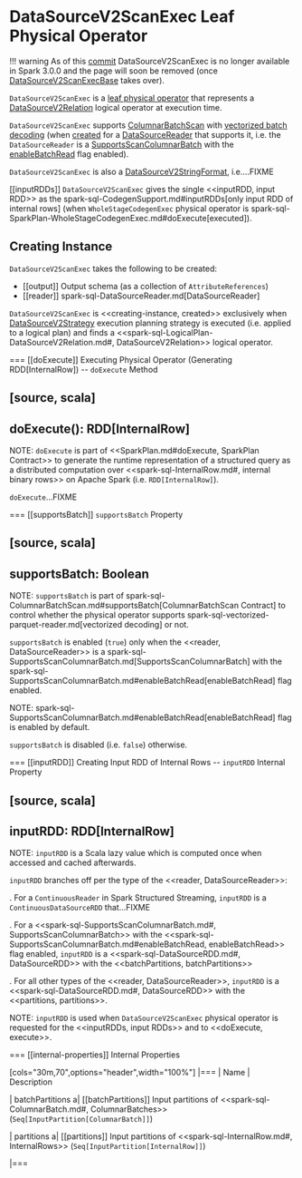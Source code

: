 # DataSourceV2ScanExec Leaf Physical Operator

!!! warning
    As of this [commit](https://github.com/apache/spark/commit/e97ab1d9807134bb557ae73920af61e8534b2b08) DataSourceV2ScanExec is no longer available in Spark 3.0.0 and the page will soon be removed (once [DataSourceV2ScanExecBase](DataSourceV2ScanExecBase.md) takes over).

`DataSourceV2ScanExec` is a [leaf physical operator](SparkPlan.md#LeafExecNode) that represents a [DataSourceV2Relation](../logical-operators/DataSourceV2Relation.md) logical operator at execution time.

`DataSourceV2ScanExec` supports [ColumnarBatchScan](ColumnarBatchScan.md) with [vectorized batch decoding](#supportsBatch) (when [created](#creating-instance) for a [DataSourceReader](#reader) that supports it, i.e. the `DataSourceReader` is a [SupportsScanColumnarBatch](../spark-sql-SupportsScanColumnarBatch.md) with the [enableBatchRead](../spark-sql-SupportsScanColumnarBatch.md#enableBatchRead) flag enabled).

`DataSourceV2ScanExec` is also a [DataSourceV2StringFormat](../spark-sql-DataSourceV2StringFormat.md), i.e....FIXME

[[inputRDDs]]
`DataSourceV2ScanExec` gives the single <<inputRDD, input RDD>> as the spark-sql-CodegenSupport.md#inputRDDs[only input RDD of internal rows] (when `WholeStageCodegenExec` physical operator is spark-sql-SparkPlan-WholeStageCodegenExec.md#doExecute[executed]).

## Creating Instance

`DataSourceV2ScanExec` takes the following to be created:

* [[output]] Output schema (as a collection of `AttributeReferences`)
* [[reader]] spark-sql-DataSourceReader.md[DataSourceReader]

`DataSourceV2ScanExec` is <<creating-instance, created>> exclusively when [DataSourceV2Strategy](../execution-planning-strategies/DataSourceV2Strategy.md) execution planning strategy is executed (i.e. applied to a logical plan) and finds a <<spark-sql-LogicalPlan-DataSourceV2Relation.md#, DataSourceV2Relation>> logical operator.

=== [[doExecute]] Executing Physical Operator (Generating RDD[InternalRow]) -- `doExecute` Method

[source, scala]
----
doExecute(): RDD[InternalRow]
----

NOTE: `doExecute` is part of <<SparkPlan.md#doExecute, SparkPlan Contract>> to generate the runtime representation of a structured query as a distributed computation over <<spark-sql-InternalRow.md#, internal binary rows>> on Apache Spark (i.e. `RDD[InternalRow]`).

`doExecute`...FIXME

=== [[supportsBatch]] `supportsBatch` Property

[source, scala]
----
supportsBatch: Boolean
----

NOTE: `supportsBatch` is part of spark-sql-ColumnarBatchScan.md#supportsBatch[ColumnarBatchScan Contract] to control whether the physical operator supports spark-sql-vectorized-parquet-reader.md[vectorized decoding] or not.

`supportsBatch` is enabled (`true`) only when the <<reader, DataSourceReader>> is a spark-sql-SupportsScanColumnarBatch.md[SupportsScanColumnarBatch] with the spark-sql-SupportsScanColumnarBatch.md#enableBatchRead[enableBatchRead] flag enabled.

NOTE: spark-sql-SupportsScanColumnarBatch.md#enableBatchRead[enableBatchRead] flag is enabled by default.

`supportsBatch` is disabled (i.e. `false`) otherwise.

=== [[inputRDD]] Creating Input RDD of Internal Rows -- `inputRDD` Internal Property

[source, scala]
----
inputRDD: RDD[InternalRow]
----

NOTE: `inputRDD` is a Scala lazy value which is computed once when accessed and cached afterwards.

`inputRDD` branches off per the type of the <<reader, DataSourceReader>>:

. For a `ContinuousReader` in Spark Structured Streaming, `inputRDD` is a `ContinuousDataSourceRDD` that...FIXME

. For a <<spark-sql-SupportsScanColumnarBatch.md#, SupportsScanColumnarBatch>> with the <<spark-sql-SupportsScanColumnarBatch.md#enableBatchRead, enableBatchRead>> flag enabled, `inputRDD` is a <<spark-sql-DataSourceRDD.md#, DataSourceRDD>> with the <<batchPartitions, batchPartitions>>

. For all other types of the <<reader, DataSourceReader>>, `inputRDD` is a <<spark-sql-DataSourceRDD.md#, DataSourceRDD>> with the <<partitions, partitions>>.

NOTE: `inputRDD` is used when `DataSourceV2ScanExec` physical operator is requested for the <<inputRDDs, input RDDs>> and to <<doExecute, execute>>.

=== [[internal-properties]] Internal Properties

[cols="30m,70",options="header",width="100%"]
|===
| Name
| Description

| batchPartitions
a| [[batchPartitions]] Input partitions of <<spark-sql-ColumnarBatch.md#, ColumnarBatches>> (`Seq[InputPartition[ColumnarBatch]]`)

| partitions
a| [[partitions]] Input partitions of <<spark-sql-InternalRow.md#, InternalRows>> (`Seq[InputPartition[InternalRow]]`)

|===

